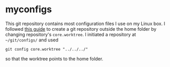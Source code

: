 myconfigs
=========

This git repository contains most configuration files I use on my Linux box. 
I followed [this guide](https://www.digitalocean.com/community/tutorials/how-to-use-git-to-manage-your-user-configuration-files-on-a-linux-vps)
to create a git repository outside the home folder by changing repository's `core.worktree`. 
I initiated a repository at `~/git/configs/` and used 

    git config core.worktree "../../../"  

so that the worktree points to the home folder.

